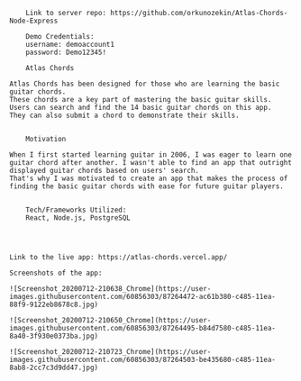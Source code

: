         Link to server repo: https://github.com/orkunozekin/Atlas-Chords-Node-Express

        Demo Credentials: 
        username: demoaccount1
        password: Demo12345!
        
        Atlas Chords

    Atlas Chords has been designed for those who are learning the basic guitar chords.
    These chords are a key part of mastering the basic guitar skills. 
    Users can search and find the 14 basic guitar chords on this app. 
    They can also submit a chord to demonstrate their skills. 


        Motivation

    When I first started learning guitar in 2006, I was eager to learn one guitar chord after another. I wasn't able to find an app that outright displayed guitar chords based on users' search. 
    That's why I was motivated to create an app that makes the process of finding the basic guitar chords with ease for future guitar players. 


        Tech/Frameworks Utilized:
        React, Node.js, PostgreSQL




    Link to the live app: https://atlas-chords.vercel.app/

    Screenshots of the app: 

    ![Screenshot_20200712-210638_Chrome](https://user-images.githubusercontent.com/60856303/87264472-ac61b380-c485-11ea-88f9-9122eb8678c8.jpg)

    ![Screenshot_20200712-210650_Chrome](https://user-images.githubusercontent.com/60856303/87264495-b84d7580-c485-11ea-8a40-3f930e0373ba.jpg)

    ![Screenshot_20200712-210723_Chrome](https://user-images.githubusercontent.com/60856303/87264503-be435680-c485-11ea-8ab8-2cc7c3d9dd47.jpg)
